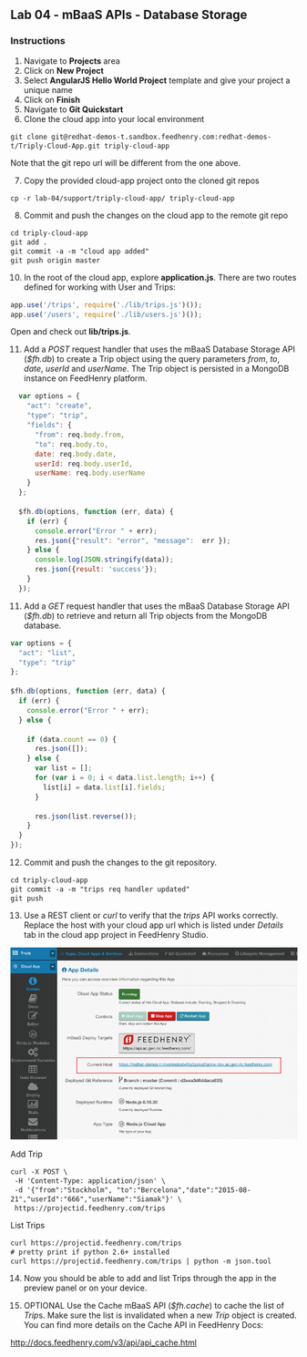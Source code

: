 ## Lab 04 - mBaaS APIs - Database Storage

### Instructions
1. Navigate to **Projects** area
2. Click on **New Project**
3. Select **AngularJS Hello World Project** template and give your project a unique name
4. Click on **Finish**
5. Navigate to **Git Quickstart**
6. Clone the cloud app into your local environment

  ```shell
  git clone git@redhat-demos-t.sandbox.feedhenry.com:redhat-demos-t/Triply-Cloud-App.git triply-cloud-app
  ```

Note that the git repo url will be different from the one above.

7. Copy the provided cloud-app project onto the cloned git repos

  ```shell
  cp -r lab-04/support/triply-cloud-app/ triply-cloud-app
  ```

8. Commit and push the changes on the cloud app to the remote git repo

  ```shell
  cd triply-cloud-app
  git add .
  git commit -a -m "cloud app added"
  git push origin master
  ```

10. In the root of the cloud app, explore **application.js**. There are two routes defined for working with User and Trips:

  ```javascript
  app.use('/trips', require('./lib/trips.js')());
  app.use('/users', require('./lib/users.js')());
  ```

Open and check out **lib/trips.js**.

11. Add a *POST* request handler that uses the mBaaS Database Storage API (*$fh.db*) to create a Trip object using the query parameters *from*, *to*, *date*, *userId* and *userName*. The Trip object is persisted in a MongoDB instance on FeedHenry platform.

  ```javascript
    var options = {
      "act": "create",
      "type": "trip",
      "fields": {
        "from": req.body.from,
        "to": req.body.to,
        date: req.body.date,
        userId: req.body.userId,
        userName: req.body.userName
      }
    };

    $fh.db(options, function (err, data) {
      if (err) {
        console.error("Error " + err);
        res.json({"result": "error", "message":  err });
      } else {
        console.log(JSON.stringify(data));
        res.json({result: 'success'});
      }
    });
  ```


11. Add a *GET* request handler that uses the mBaaS Database Storage API (*$fh.db*) to retrieve and return all Trip objects from the MongoDB database.

  ```javascript
  var options = {
    "act": "list",
    "type": "trip"
  };

  $fh.db(options, function (err, data) {
    if (err) {
      console.error("Error " + err);
    } else {

      if (data.count == 0) {
        res.json([]);
      } else {
        var list = [];
        for (var i = 0; i < data.list.length; i++) {
          list[i] = data.list[i].fields;
        }

        res.json(list.reverse());
      }
    }
  });
```

12. Commit and push the changes to the git repository.

  ```shell
  cd triply-cloud-app
  git commit -a -m "trips req handler updated"
  git push
  ```

13. Use a REST client or *curl* to verify that the *trips* API works correctly. Replace the host with your cloud app url which is listed under *Details* tab in the cloud app project in FeedHenry Studio.

  ![Cloud App Host URL](https://raw.githubusercontent.com/rhnordics/feedhenry-training/master/images/project-host-url.png?token=ABHtltfUsTSrY8-RWKuHYK-BgwSCOOa_ks5VbcXswA%3D%3D)

  Add Trip
  ```shell
  curl -X POST \
   -H 'Content-Type: application/json' \
   -d '{"from":"Stockholm", "to":"Bercelona","date":"2015-08-21","userId":"666","userName":"Siamak"}' \
   https://projectid.feedhenry.com/trips
  ```

  List Trips
  ```shell
  curl https://projectid.feedhenry.com/trips
  # pretty print if python 2.6+ installed
  curl https://projectid.feedhenry.com/trips | python -m json.tool
  ```

14. Now you should be able to add and list Trips through the app in the preview panel or on your device.

15. OPTIONAL Use the Cache mBaaS API (*$fh.cache*) to cache the list of *Trip*s. Make sure the list is invalidated when a new *Trip* object is created. You can find more details on the Cache API in FeedHenry Docs:

  http://docs.feedhenry.com/v3/api/api_cache.html
